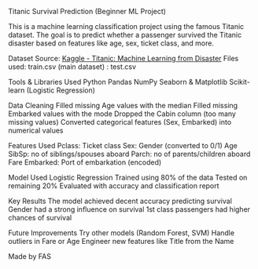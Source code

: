 Titanic Survival Prediction (Beginner ML Project)

This is a machine learning classification project using the famous Titanic dataset. The goal is to predict whether a passenger survived the Titanic disaster based on features like age, sex, ticket class, and more.

Dataset
 Source: [Kaggle - Titanic: Machine Learning from Disaster](https://www.kaggle.com/competitions/titanic/data)
 Files used: train.csv (main dataset)
           : test.csv

Tools & Libraries Used
 Python
 Pandas
 NumPy
 Seaborn & Matplotlib
 Scikit-learn (Logistic Regression)

Data Cleaning
 Filled missing Age values with the median
 Filled missing Embarked values with the mode
 Dropped the Cabin column (too many missing values)
 Converted categorical features (Sex, Embarked) into numerical values

Features Used
 Pclass: Ticket class
 Sex: Gender (converted to 0/1)
 Age
 SibSp: no of siblings/spouses aboard
 Parch: no of parents/children aboard
 Fare
 Embarked: Port of embarkation (encoded)

Model Used
 Logistic Regression
   Trained using 80% of the data
   Tested on remaining 20%
   Evaluated with accuracy and classification report

Key Results
 The model achieved decent accuracy predicting survival
 Gender had a strong influence on survival
 1st class passengers had higher chances of survival

Future Improvements
 Try other models (Random Forest, SVM)
 Handle outliers in Fare or Age
 Engineer new features like Title from the Name



Made by FAS
